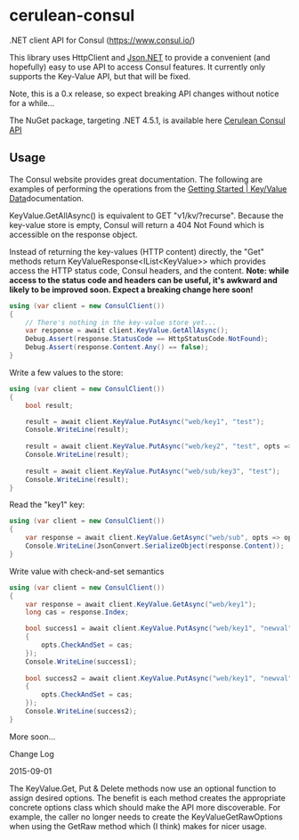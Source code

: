 # cerulean-consul
.NET client API for Consul (https://www.consul.io/)

This library uses HttpClient and [Json.NET](http://www.newtonsoft.com/json) to provide a convenient (and hopefully) easy to use API to access Consul features. It currently only supports the Key-Value API, but that will be fixed.

Note, this is a 0.x release, so expect breaking API changes without notice for a while...

The NuGet package, targeting .NET 4.5.1, is available here [Cerulean Consul API](https://www.nuget.org/packages/Cerulean.Consul/)

## Usage
The Consul website provides great documentation. The following are examples of performing the operations from the [Getting Started | Key/Value Data](http://www.consul.io/intro/getting-started/kv.html)documentation.

KeyValue.GetAllAsync() is equivalent to GET "v1/kv/?recurse". Because the key-value store is empty, Consul will return a 404 Not Found which is accessible on the response object.

Instead of returning the key-values (HTTP content) directly, the "Get" methods return KeyValueResponse&lt;IList&lt;KeyValue&gt;&gt; which provides access the HTTP status code, Consul headers, and the content. **Note: while access to the status code and headers can be useful, it's awkward and likely to be improved soon. Expect a breaking change here soon!**

```csharp
using (var client = new ConsulClient())
{
    // There's nothing in the key-value store yet...
    var response = await client.KeyValue.GetAllAsync();
    Debug.Assert(response.StatusCode == HttpStatusCode.NotFound);
    Debug.Assert(response.Content.Any() == false);
}
```

Write a few values to the store:

```csharp
using (var client = new ConsulClient())
{
    bool result;

    result = await client.KeyValue.PutAsync("web/key1", "test");
    Console.WriteLine(result);
    
    result = await client.KeyValue.PutAsync("web/key2", "test", opts => opts.Flags = 42);
    Console.WriteLine(result);
    
    result = await client.KeyValue.PutAsync("web/sub/key3", "test");
    Console.WriteLine(result);
}
```

Read the "key1" key:

```csharp
using (var client = new ConsulClient())
{
    var response = await client.KeyValue.GetAsync("web/sub", opts => opts.Recurse = true);
    Console.WriteLine(JsonConvert.SerializeObject(response.Content));
}
```

Write value with check-and-set semantics
```csharp
using (var client = new ConsulClient())
{
    var response = await client.KeyValue.GetAsync("web/key1");
    long cas = response.Index;

    bool success1 = await client.KeyValue.PutAsync("web/key1", "newval", opts =>
    {
        opts.CheckAndSet = cas;
    });
    Console.WriteLine(success1);
    
    bool success2 = await client.KeyValue.PutAsync("web/key1", "newval", opts =>
    {
        opts.CheckAndSet = cas;
    });
    Console.WriteLine(success2);
}
```

More soon...

Change Log

2015-09-01

The KeyValue.Get, Put & Delete methods now use an optional function to assign desired options. The benefit is each method creates the appropriate concrete options class which should make the API more discoverable. For example, the caller no longer needs to create the KeyValueGetRawOptions when using the GetRaw method which (I think) makes for nicer usage.

